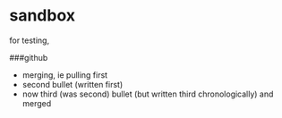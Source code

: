 sandbox
=======

for testing,

###github

- merging, ie pulling first
- second bullet (written first)
- now third (was second) bullet (but written third chronologically) and merged

